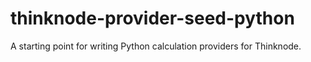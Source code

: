 # thinknode-provider-seed-python
A starting point for writing Python calculation providers for Thinknode.
